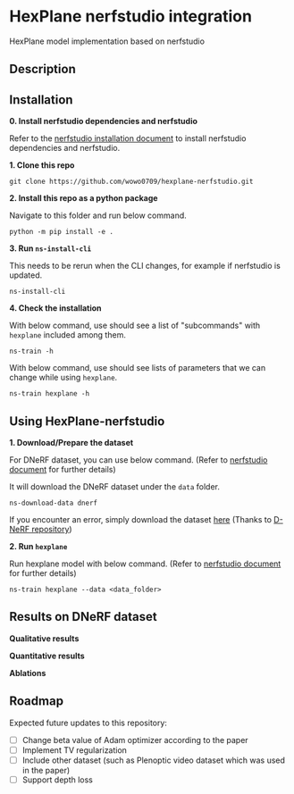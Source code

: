 # HexPlane nerfstudio integration
HexPlane model implementation based on nerfstudio

## Description

## Installation

**0. Install nerfstudio dependencies and nerfstudio**

Refer to the [nerfstudio installation document](https://docs.nerf.studio/en/latest/quickstart/installation.html) to install nerfstudio dependencies and nerfstudio.

**1. Clone this repo**

```
git clone https://github.com/wowo0709/hexplane-nerfstudio.git
```

**2. Install this repo as a python package**

Navigate to this folder and run below command.

```
python -m pip install -e .
```

**3. Run `ns-install-cli`** 

This needs to be rerun when the CLI changes, for example if nerfstudio is updated. 

```
ns-install-cli
```

**4. Check the installation**

With below command, use should see a list of "subcommands" with `hexplane` included among them. 

```
ns-train -h
```

With below command, use should see lists of parameters that we can change while using `hexplane`. 

```
ns-train hexplane -h
```



 



## Using HexPlane-nerfstudio

**1. Download/Prepare the dataset**

For DNeRF dataset, you can use below command. (Refer to [nerfstudio document](https://docs.nerf.studio/en/latest/reference/cli/ns_download_data.html) for further details)

It will download the DNeRF dataset under the `data` folder. 

```
ns-download-data dnerf
```

If you encounter an error, simply download the dataset [here](https://www.dropbox.com/s/0bf6fl0ye2vz3vr/data.zip?dl=0) (Thanks to [D-NeRF repository](https://github.com/albertpumarola/D-NeRF))

**2. Run `hexplane`**

Run hexplane model with below command. (Refer to [nerfstudio document](https://docs.nerf.studio/en/latest/quickstart/first_nerf.html) for further details)

```
ns-train hexplane --data <data_folder>
```




## Results on DNeRF dataset
**Qualitative results**


**Quantitative results**


**Ablations**



## Roadmap

Expected future updates to this repository: 

 - [ ] Change beta value of Adam optimizer according to the paper
 - [ ] Implement TV regularization
 - [ ] Include other dataset (such as Plenoptic video dataset which was used in the paper)
 - [ ] Support depth loss
